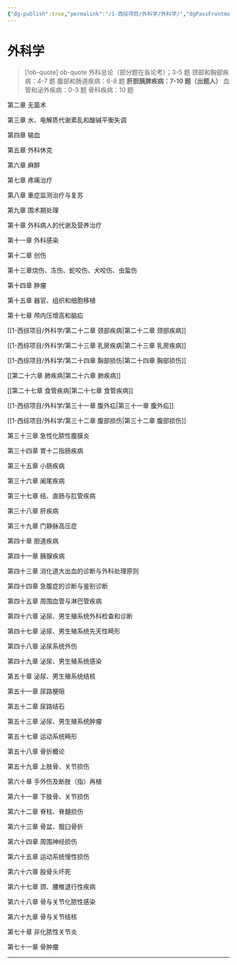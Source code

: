 ```yaml
---
{"dg-publish":true,"permalink":"/1-西综项目/外科学/外科学/","dgPassFrontmatter":true,"noteIcon":"","created":"2024-07-09T18:35:06.202+08:00","updated":"2024-07-18T16:27:52.186+08:00"}
---
```


# 外科学

> [!ob-quote] ob-quote
外科总论（部分题在各论考）；3-5 题
颈部和胸部疾病：4-7 题
腹部和肠道疾病：6-8 题
**肝胆胰脾疾病：7-10 题（出题人）**
血管和泌外疾病：0-3 题
骨科疾病：10 题

第二章 无菌术

第三章 水、电解质代谢紊乱和酸碱平衡失调

第四章 输血

第五章 外科休克

第六章 麻醉

第七章 疼痛治疗

第八章 重症监测治疗与复苏

第九章 围术期处理

第十章 外科病人的代谢及营养治疗

第十一章 外科感染

第十二章 创伤

第十三章烧伤、冻伤、蛇咬伤、犬咬伤、虫蜇伤

第十四章 肿瘤

第十五章 器官、组织和细胞移植

第十七章 颅内压增高和脑疝

[[1-西综项目/外科学/第二十二章 颈部疾病\|第二十二章 颈部疾病]]

[[1-西综项目/外科学/第二十三章 乳房疾病\|第二十三章 乳房疾病]]

[[1-西综项目/外科学/第二十四章 胸部损伤\|第二十四章 胸部损伤]]

[[第二十六章 肺疾病\|第二十六章 肺疾病]]

[[第二十七章 食管疾病\|第二十七章 食管疾病]]

[[1-西综项目/外科学/第三十一章 腹外疝\|第三十一章 腹外疝]]

[[1-西综项目/外科学/第三十二章 腹部损伤\|第三十二章 腹部损伤]]

第三十三章 急性化脓性腹膜炎

第三十四章 胃十二指肠疾病

第三十五章 小肠疾病

第三十六章 阑尾疾病

第三十七章 结、直肠与肛管疾病

第三十八章 肝疾病

第三十九章 门静脉高压症

第四十章 胆道疾病

第四十一章 胰腺疾病

第四十三章 消化道大出血的诊断与外科处理原则

第四十四章 急腹症的诊断与鉴别诊断

第四十五章 周围血管与淋巴管疾病

第四十六章 泌尿、男生殖系统外科检查和诊断

第四十七章 泌尿、男生殖系统先天性畸形

第四十八章 泌尿系统外伤

第四十九章 泌尿、男生殖系统感染

第五十章 泌尿、男生殖系统结核

第五十一章 尿路梗阻

第五十二章 尿路结石

第五十三章 泌尿、男生殖系统肿瘤

第五十七章 运动系统畸形

第五十八章 骨折概论

第五十九章 上肢骨、关节损伤

第六十章 手外伤及断肢（指）再植

第六十一章 下肢骨、关节损伤

第六十二章 脊柱、脊髓损伤

第六十三章 骨盆、髋臼骨折

第六十四章 周围神经损伤

第六十五章 运动系统慢性损伤

第六十六章 股骨头坏死

第六十七章 颈、腰椎退行性疾病

第六十八章 骨与关节化脓性感染

第六十九章 骨与关节结核

第七十章 非化脓性关节炎

第七十一章 骨肿瘤

---